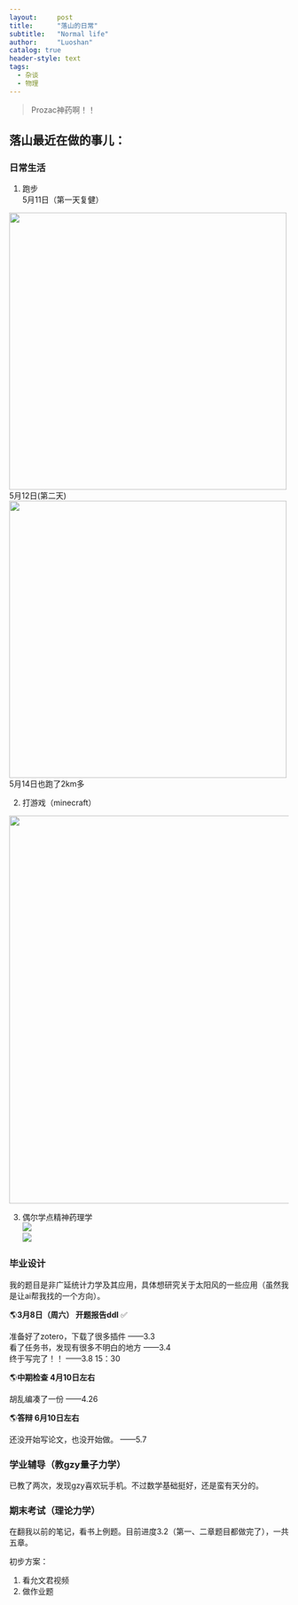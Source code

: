 ```yaml
---
layout:     post
title:      "落山的日常"
subtitle:   "Normal life"
author:     "Luoshan"
catalog: true
header-style: text
tags:
  - 杂谈
  - 物理
---
```


> Prozac神药啊！！

## 落山最近在做的事儿：

### 日常生活

1. 跑步  
5月11日（第一天复健）  
<img src="https://gcore.jsdelivr.net/gh/xunluoshan/xunluoshan.github.io@master/img/attachment/run-day1.jpg" width="500px">  
5月12日(第二天)  
<img src="https://gcore.jsdelivr.net/gh/xunluoshan/xunluoshan.github.io@master/img/attachment/run-day2.jpg" width="500px">      
5月14日也跑了2km多  



2. 打游戏（minecraft）  
<img src="https://gcore.jsdelivr.net/gh/xunluoshan/xunluoshan.github.io@master/img/attachment/mc_end.jpg" width="700px">  

3. 偶尔学点精神药理学  
![](https://cdn.jsdelivr.net/gh/xunluoshan/xunluoshan.github.io@master/img/attachment/ari-akathisia1.png)  
![](https://cdn.jsdelivr.net/gh/xunluoshan/xunluoshan.github.io@master/img/attachment/ari-akathisia2.png)  

### 毕业设计

我的题目是非广延统计力学及其应用，具体想研究关于太阳风的一些应用（虽然我是让ai帮我找的一个方向）。

🌎**3月8日（周六） 开题报告ddl**  ✅

准备好了zotero，下载了很多插件   ——3.3  
看了任务书，发现有很多不明白的地方  ——3.4  
终于写完了！！  ——3.8 15：30  

🌎**中期检查  4月10日左右**

胡乱编凑了一份   ——4.26

🌎**答辩 6月10日左右**

还没开始写论文，也没开始做。  ——5.7

### 学业辅导（教gzy量子力学）

已教了两次，发现gzy喜欢玩手机。不过数学基础挺好，还是蛮有天分的。

### 期末考试（理论力学）

在翻我以前的笔记，看书上例题。目前进度3.2（第一、二章题目都做完了），一共五章。

初步方案：
1. 看允文君视频
2. 做作业题
